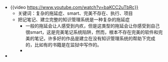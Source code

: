 - {{video https://www.youtube.com/watch?v=baKCC2uTbRc}}
	- 关键词：复杂的拖延症、smart、完美不存在、执行、项目
	- 把记笔记、建立完整的知识管理系统是一种复杂的拖延症
		- 一般的拖延会让人感受到内疚，但是这类型的拖延会让你感受到自己很smart，这是完美笔记系统陷阱，然而，根本不存在完美的软件和完美的笔记，许多好的作品是建立在没有知识管理系统的帮助下完成的，比如有的书籍是在监狱中写作的。
		-
-